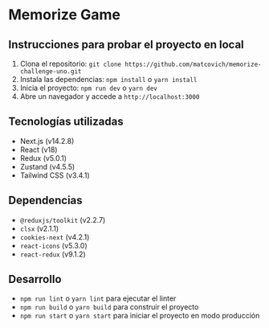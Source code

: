 # Memorize Game

## Instrucciones para probar el proyecto en local

1. Clona el repositorio: `git clone https://github.com/matcovich/memorize-challenge-uno.git`
2. Instala las dependencias: `npm install` o `yarn install`
3. Inicia el proyecto: `npm run dev` o `yarn dev`
4. Abre un navegador y accede a `http://localhost:3000`

## Tecnologías utilizadas

- Next.js (v14.2.8)
- React (v18)
- Redux (v5.0.1)
- Zustand (v4.5.5)
- Tailwind CSS (v3.4.1)

## Dependencias

- `@reduxjs/toolkit` (v2.2.7)
- `clsx` (v2.1.1)
- `cookies-next` (v4.2.1)
- `react-icons` (v5.3.0)
- `react-redux` (v9.1.2)

## Desarrollo

- `npm run lint` o `yarn lint` para ejecutar el linter
- `npm run build` o `yarn build` para construir el proyecto
- `npm run start` o `yarn start` para iniciar el proyecto en modo producción

